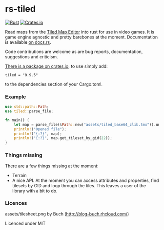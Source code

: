 # rs-tiled

[![Rust](https://github.com/mapeditor/rs-tiled/actions/workflows/rust.yml/badge.svg)](https://github.com/mapeditor/rs-tiled/actions/workflows/rust.yml)
[![Crates.io](https://img.shields.io/crates/v/tiled.svg)](https://crates.io/crates/tiled)

Read maps from the [Tiled Map Editor](http://www.mapeditor.org/) into rust for use in video games. It is game engine agnostic and pretty barebones at the moment. Documentation is available [on docs.rs](https://docs.rs/tiled/).

Code contributions are welcome as are bug reports, documentation, suggestions and criticism.

[There is a package on crates.io](https://crates.io/crates/tiled), to use simply add:

```
tiled = "0.9.5"
```

to the dependencies section of your Cargo.toml.

### Example

```rust
use std::path::Path;
use tiled::parse_file;

fn main() {
    let map = parse_file(&Path::new("assets/tiled_base64_zlib.tmx")).unwrap();
    println!("Opened file");
    println!("{:?}", map);
    println!("{:?}", map.get_tileset_by_gid(22));
}
```

### Things missing

There are a few things missing at the moment:

- Terrain
- A nice API. At the moment you can access attributes and properties, find tilesets by GID and loop through the tiles. This leaves a user of the library with a bit to do.

### Licences

assets/tilesheet.png by Buch (http://blog-buch.rhcloud.com/)

Licenced under MIT
